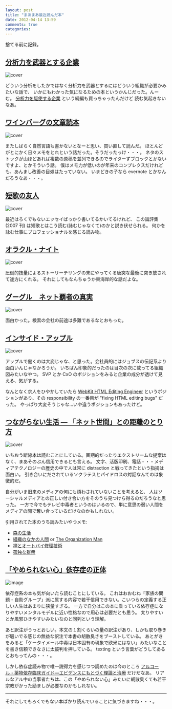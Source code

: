 ```yaml
---
layout: post
title: "まあまあ最近読んだ本"
date: 2012-04-14 13:59
comments: true
categories: 
---
```


捨てる前に記録。

[分析力を武器とする企業](http://www.amazon.co.jp/dp/4822246841)
-----------------------------------------------------------

![cover](http://ecx.images-amazon.com/images/P/4822246841.01._SCLZZZZZZZ_.jpg)

どういう分析をしたかではなく分析力を武器とするにはどういう組織が必要かみたいな話で、
いかにもわかった気になるための本というかんじだった。んーむ。
[分析力を駆使する企業](http://www.amazon.co.jp/dp/4822284336/) という続編も買っちゃったんだけど
読む気起きないなあ。

[ワインバーグの文章読本](http://www.amazon.co.jp/dp/4798111228)
-----------------------------------------------------------

![cover](http://ecx.images-amazon.com/images/P/4798111228.01._SCLZZZZZZZ_.jpg)

またしばらく自然言語も書かないとなーと思い、買い直して読んだ。
ほとんどがとにかく日々メモをとれという話だった。そうだったっけ・・・。
ネタのストックが山ほどあれば複数の原稿を並列できるのでライターずブロックとかないですよ、とかそういう話。
僕はメモ力が低いのが年来のコンプレクスだけれども、あんまし改善の目処はたっていない。
いまどきの子なら evernote とかなんだろうなあ・・・。

[短歌の友人](http://www.amazon.co.jp/dp/4309018416/)
----------------------------------------------------

![cover](http://ecx.images-amazon.com/images/P/4309018416.01._SCLZZZZZZZ_.jpg)

最近はろくでもないエッセイばっかり書いてるかいてるけれど、
この論評集 (2007 刊) は短歌とはこう読む(詠むじゃなくて)のかと説き伏せられる。
何かを詠む仕事にプロフェッショナルを感じる読み物。

[オラクル・ナイト](http://www.amazon.co.jp/dp/4105217143/)
-------------------------------------------------------

![cover](http://ecx.images-amazon.com/images/P/4105217143.01._SCLZZZZZZZ_.jpg)

圧倒的技量によるストーリーテリングの末にやってくる唐突な最後に突き放されて途方にくれる。
それにしてもなんちゅうか東海岸的な話だよな。


[グーグル　ネット覇者の真実](http://www.amazon.co.jp/dp/4484111160)
-------------------------------------------------------------

![cover](http://ecx.images-amazon.com/images/P/4484111160.01._SCLZZZZZZZ_.jpg)

面白かった。検索の会社の前途は多難であるなとおもった。



[インサイド・アップル](http://www.amazon.co.jp/dp/4152092831/)
----------------------------------------------------------

![cover](http://ecx.images-amazon.com/images/P/4152092831.01._SCLZZZZZZZ_.jpg)

アップルで働くのは大変じゃな、と思った。会社員的にはジョブスの伝記系より面白いんじゃなかろうか。
いちばん印象的だったのは目次の次に載ってる組織図みたいなやつ。 SVP とか CxO のポジションをみると企業の成分が透けて見える、気がする。

なんとなく求人をひやかしていたら
[WebKit HTML Editing Engineer](http://jobs.apple.com/index.ajs?BID=1&method=mExternal.showJob&RID=106879)
というポジションがあり、その responsibility の一番目が "fixing HTML editing bugs" だった。
やっぱり大変そうじゃな...いや違うポジションもあったけど。


[つながらない生活 ― 「ネット世間」との距離のとり方](http://www.amazon.co.jp/dp/4833419955)
-------------------------------------------------------------------------------

![cover](http://ecx.images-amazon.com/images/P/4833419955.01._SCLZZZZZZZ_.jpg)

いちおう断線本は読むことにしている。画期的だったりエクストリームな提案はなく、まあそのぶん信用できるとも言える。
文字、活版印刷、電話・・・メディアテクノロジーの歴史の中で人は常に distraction と戦ってきたという指摘は面白い。
引き合いにだされているソクラテスとパイドロスの対話なんてのは象徴的だ。

自分がいま旧来のメディアの何にも煩わされていないことを考えると、
人はソーシャルメディアとの正しい付き合い方をそのうち見つけら得るのだろうなと思った。
一方で今でもテレビ中毒者というのはいるので、単に意思の弱い人間をメディアの間で奪い合っているだけなのかもしれない。

引用されてた本のうち読みたいやつメモ:

 * [森の生活](http://www.amazon.co.jp/dp/400323071X/) 
 * [組織のなかの人間](http://www.amazon.co.jp/dp/4488006590/) or [The Organization Man](http://www.amazon.co.jp/dp/0812218191/)
 * [禅とオートバイ修理技術](http://www.amazon.co.jp/dp/415050332X)
 * [孤独な群衆](http://www.amazon.co.jp/dp/4622019086/)


[「やめられない心」依存症の正体](http://www.amazon.co.jp/dp/406217491X)
------------------------------------------------------------------

![image](http://ecx.images-amazon.com/images/P/406217491X.01._SCLZZZZZZZ_.jpg)

依存症系の本も気が向いたら読むことにしている。
これはおおむね「家族の問題 - 自助グループ」派に属する内容で若干信用できない。こいつらの定義する正しい人生はあまりに狭量すぎる。
一方で自分はこの本に乗っている依存症になりやすいメンタルモデルに近い性格なので用心は必要だとも思う。
太りやすいとか風邪ひきやすいみたいなのと同列という理解。

あと訳注がうっとおしい。本文の１割くらいの量の訳注があり、しかも取り巻きが騒いでる感じの無益な訳注で本書の胡散臭さをブーストしている。
あとがきをみると「ケータイメール中毒は日本固有の現象で欧米にはない」みたいなことを書き信頼できなさに太鼓判を押している。
texting という言葉がどうしてあるとおもってんの・・・。

しかし依存症読み物で唯一説得力を感じつつ読めたのは今のところ
[アルコール・薬物依存臨床ガイド―エビデンスにもとづく理論と治療](http://www.amazon.co.jp/dp/4772411194/) だけだなあ。
リアルなアル中の当事者たちは、この「やめられない心」みたいに胡散臭くても若干宗教がかった励ましが必要なのかもしれない。

----

それにしてもろくでもない本ばかり読んでいることに気づきますね・・・。